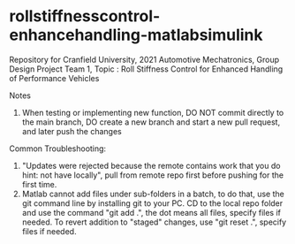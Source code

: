 # rollstiffnesscontrol-enhancehandling-matlabsimulink
Repository for Cranfield University, 2021 Automotive Mechatronics, Group Design Project Team 1, Topic : Roll Stiffness Control for Enhanced Handling of Performance Vehicles 

Notes
1. When testing or implementing new function, DO NOT commit directly to the main branch, DO create a new branch and start a new pull request, and later push the changes


Common Troubleshooting:
1. "Updates were rejected because the remote contains work that you do hint: not have locally", pull from remote repo first before pushing for the first time.
2. Matlab cannot add files under sub-folders in a batch, to do that, use the git command line by installing git to your PC. CD to the local repo folder and use the command "git add .", the dot means all files, specify files if needed.
To revert addition to "staged" changes, use "git reset .", specify files if needed.
